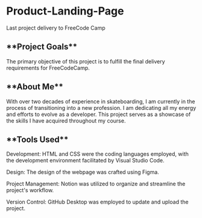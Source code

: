# Product-Landing-Page
Last project delivery to FreeCode Camp

<h2>**Project Goals**</h2>
The primary objective of this project is to fulfill the final delivery requirements for FreeCodeCamp.

<h2>**About Me**</h2>
With over two decades of experience in skateboarding, I am currently in the process of transitioning into a new profession. 
I am dedicating all my energy and efforts to evolve as a developer. This project serves as a showcase of the skills I have acquired throughout my course.

<h2>**Tools Used**</h2>

Development: HTML and CSS were the coding languages employed, with the development environment facilitated by Visual Studio Code.

Design: The design of the webpage was crafted using Figma.

Project Management: Notion was utilized to organize and streamline the project's workflow.
    
Version Control: GitHub Desktop was employed to update and upload the project.



